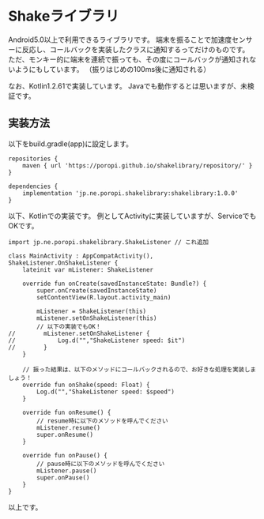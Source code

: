 # Shakeライブラリ

Android5.0以上で利用できるライブラリです。
端末を振ることで加速度センサーに反応し、コールバックを実装したクラスに通知するってだけのものです。
ただ、モンキー的に端末を連続で振っても、その度にコールバックが通知されないようにもしています。
（振りはじめの100ms後に通知される）

なお、Kotlin1.2.61で実装しています。
Javaでも動作するとは思いますが、未検証です。

## 実装方法
以下をbuild.gradle(app)に設定します。
```
repositories {
    maven { url 'https://poropi.github.io/shakelibrary/repository/' }
}

dependencies {
    implementation 'jp.ne.poropi.shakelibrary:shakelibrary:1.0.0'
}
```

以下、Kotlinでの実装です。
例としてActivityに実装していますが、ServiceでもOKです。

```
import jp.ne.poropi.shakelibrary.ShakeListener // これ追加

class MainActivity : AppCompatActivity(), ShakeListener.OnShakeListener {
    lateinit var mListener: ShakeListener
    
    override fun onCreate(savedInstanceState: Bundle?) {
        super.onCreate(savedInstanceState)
        setContentView(R.layout.activity_main)

        mListener = ShakeListener(this)
        mListener.setOnShakeListener(this)
        // 以下の実装でもOK！
//        mListener.setOnShakeListener {
//            Log.d("","ShakeListener speed: $it")
//        }
    }

    // 振った結果は、以下のメソッドにコールバックされるので、お好きな処理を実装しましょう！
    override fun onShake(speed: Float) {
        Log.d("","ShakeListener speed: $speed")
    }

    override fun onResume() {
        // resume時に以下のメソッドを呼んでください
        mListener.resume()
        super.onResume()
    }

    override fun onPause() {
        // pause時に以下のメソッドを呼んでください
        mListener.pause()
        super.onPause()
    }
}

```

以上です。
